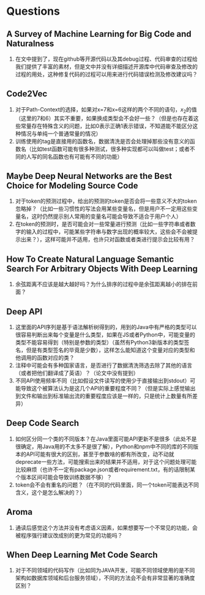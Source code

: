 # Questions

## A Survey of Machine Learning for Big Code and Naturalness

1. 在文中提到了，现在github等开源代码以及其debug过程、代码审查的过程给我们提供了丰富的素材，但是文中并没有详细描述开源库中代码审查及修改的过程的用处，这种修复代码的过程可以用来进行代码错误检测及修改建议吗？

## Code2Vec

1. 对于Path-Context的选择，如果对x=7和x=6这样的两个不同的语句，$x_2$的值（这里的7和6）其实不重要，如果换成类型会不会好一些？（但是也存在着这些常量存在特殊含义的问题，比如0表示正确1表示错误，不知道能不能区分这种情况与单纯一个普通常量的情况）
2. 训练使用的tag是直接用的函数名，数据清洗是否会处理掉那些没有意义的函数名（比如test函数可能有很多种测试，很多种实现都可以叫做test；或者不同的人写的同名函数也有可能有不同的功能）

## Maybe Deep Neural Networks are the Best Choice for Modeling Source Code

1. 对于token的预测过程中，给出的预测的token是否会将一些意义不大的token忽略掉？（比如一些习惯性的写法会用某些变量名，但是用户不一定用这些变量名，这时仍然提示别人常用的变量名可能会导致不适合于用户个人）
2. 在token的预测时，是否可能会对一些常量进行预测（比如一些字符串或者数字的输入的过程中，可能某些字符串与数字出现的概率较大，这些会不会被提示出来？），这样可能并不适用，也许只对函数或者类进行提示会比较有用？

## How To Create Natural Language Semantic Search For Arbitrary Objects With Deep Learning

1. 余弦距离不应该是越大越好吗？为什么排序的过程中是余弦距离越小的排在前面？

## Deep API

1. 这里面的API序列是基于语法解析树得到的，用到的Java中有严格的类型可以很容易判断出来每个变量是什么类型，如果在JS或者Python中，可能变量的类型不能容易得到（特别是参数的类型）（虽然有Python3新版本的类型签名，但是有类型签名的毕竟是少数），这样怎么能知道这个变量对应的类型和他调用的函数对应的类？
2. 注释中可能会有多种国家语言，是否进行了数据清洗筛选去除了其他的语言（或者把他们翻译成了英语）？（论文中没有提到）
3. 不同API使用频率不同（比如假设文件读写的使用少于直接输出到stdout）可能导致这个被算法认为是这几个API的重要程度不同？（但是实际上感觉输出到文件和输出到标准输出流的重要程度应该是一样的，只是统计上数量有所差异）

## Deep Code Search

1. 如何区分同一个类的不同版本？在Java里面可能API更新不是很多（此处不是很确定，用Java用的不太多不是很了解），Python和npm中不同的库的不同版本的API可能有很大的区别，甚至于参数啥的都有所改变，动不动就deprecate一些方法，可能搜索出来的结果并不适用，对于这个问题处理可能比较麻烦（也许不一定有package.json或者requirement.txt，有的话限制某个版本区间可能会导致训练数据不够）？
2. token会不会有重名的问题？（在不同的代码里面，同一个token可能表达不同含义，这个是怎么解决的？）

## Aroma

1. 通读后感觉这个方法并没有考虑语义因素，如果想要写一个不常见的功能，会被程序强行建议改成别的更为常见的功能吗？

## When Deep Learning Met Code Search

1. 对于不同领域的代码写作（比如同为JAVA开发，可能不同领域使用的是不同架构如数据库领域和后台服务领域），不同的方法会不会有非常显著的准确度区别？
